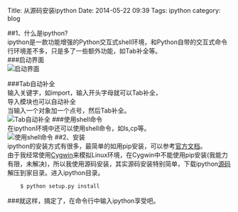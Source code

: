 Title: 从源码安装ipython
Date: 2014-05-22 09:39
Tags: ipython 
category: blog

##1、什么是ipython?  
ipython是一款功能增强的Python交互式shell环境，和Python自带的交互式命令行环境差不多，只是多了一些额外功能，如Tab补全等。  
###启动界面   
![启动界面](http://becaning-github-io.qiniudn.com/ipython1.png)
<!--more-->
###Tab自动补全   
输入关键字，如import，输入开头字母就可以Tab补全，  
导入模块也可以自动补全    
当输入一个对象加一个点号，然后Tab补全。  
![Tab自动补全](http://becaning-github-io.qiniudn.com/ipython2.png)
###使用shell命令  
在ipython环境中还可以使用shell命令，如ls,cp等。  
![使用shell命令](http://becaning-github-io.qiniudn.com/ipython3.png)
##2、安装  
ipython的安装方式有很多，最简单的如用pip安装，可以参考[官方文档](http://ipython.org/install.html)。  
由于我经常使用[Cygwin](http://www.cygwin.com/)来模拟Linux环境，在Cygwin中不能使用pip安装(我能力有限，未解决)，所以我使用源码安装，其实源码安装特别简单，下载ipython[源码](https://pypi.python.org/pypi/ipython) 解压到家目录。进入ipython目录。  
```bash
    $ python setup.py install  
```

###就这样，搞定了，在命令行中输入ipython享受吧。
